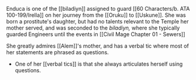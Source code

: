 Enduca is one of the [[biladiyn]] assigned to guard [[60 Characters/b. ATA 100-199/Irella]] on her journey from the [[Oruku]] to [[Uskune]]. She was born a prostitute's daughter, but had no talents relevant to the Temple her mother served, and was seconded to the *biladiyn,* where she typically guarded Engineers until the events in [[Civil Mage Chapter 01 - Sewers]]

She greatly admires [[Alem]]'s mother, and has a verbal tic where most of her statements are phrased as questions.

-   One of her [[verbal tics]] is that she always articulates herself using questions.
